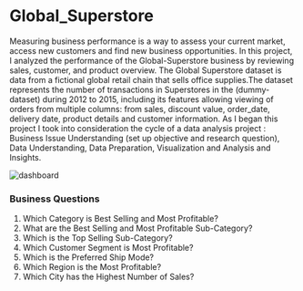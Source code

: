 # Global_Superstore 
Measuring business performance is a way to assess your current market, access new customers and find new business opportunities. In this project, I analyzed the performance of the Global-Superstore business by reviewing sales, customer, and product overview.
The Global Superstore dataset is data from a fictional global retail chain that sells office supplies.The dataset represents the number of transactions in Superstores in the (dummy-dataset) during 2012 to 2015, including its features allowing viewing of orders from multiple columns: from sales, discount value, order_date, delivery date, product details and customer information. As I began this project I took into consideration the cycle of a data analysis project : Business Issue Understanding (set up objective and research question), Data Understanding, Data Preparation, Visualization and Analysis and Insights.

![dashboard](https://github.com/guptasanidhya/Global_Superstore_Analysis/assets/55076349/3baed871-e9f2-47b1-a9c3-f3ce2f878d88)

### Business Questions

1. Which Category is Best Selling and Most Profitable? <br/>
2. What are the Best Selling and Most Profitable Sub-Category? <br/>
3. Which is the Top Selling Sub-Category?<br/>
4. Which Customer Segment is Most Profitable?<br/>
5. Which is the Preferred Ship Mode?<br/>
6. Which Region is the Most Profitable?<br/>
7. Which City has the Highest Number of Sales?<br/>
